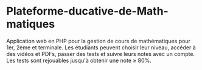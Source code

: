 # Plateforme-ducative-de-Math-matiques
Application web en PHP pour la gestion de cours de mathématiques pour 1er, 2ème et terminale. Les étudiants peuvent choisir leur niveau, accéder à des vidéos et PDFs, passer des tests et suivre leurs notes avec un compte. Les tests sont rejouables jusqu'à obtenir une note ≥ 80%.
